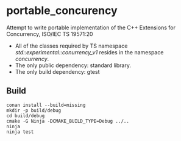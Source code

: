 # portable_concurency

Attempt to write portable implementation of the C++ Extensions for Concurrency, ISO/IEC TS 19571:20

 * All of the classes required by TS namespace *std::experimental::conurrency_v1* resides in the namespace *concurrency*.
 * The only public dependency: standard library.
 * The only build dependency: gtest

## Build

    conan install --build=missing
    mkdir -p build/debug
    cd build/debug
    cmake -G Ninja -DCMAKE_BUILD_TYPE=Debug ../..
    ninja
    ninja test
